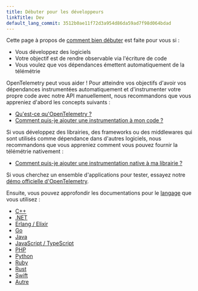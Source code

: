 ```yaml
---
title: Débuter pour les développeurs
linkTitle: Dev
default_lang_commit: 3512b0ae11f72d3a954d86da59ad7f98d064bdad
---
```


Cette page à propos de [comment bien débuter](..) est faite pour vous si :

- Vous développez des logiciels
- Votre objectif est de rendre observable via l'écriture de code
- Vous voulez que vos dépendances émettent automatiquement de la télémétrie

OpenTelemetry peut vous aider ! Pour atteindre vos objectifs d'avoir vos
dépendances instrumentées automatiquement et d'instrumenter votre propre code
avec notre API manuellement, nous recommandons que vous appreniez d'abord les
concepts suivants :

- [Qu'est-ce qu'OpenTelemetry ?](../../what-is-opentelemetry/)
- [Comment puis-je ajouter une instrumentation à mon code ?](../../concepts/instrumentation/code-based/)

Si vous développez des librairies, des frameworks ou des middlewares qui sont
utilisés comme dépendance dans d'autres logiciels, nous recommandons que vous
appreniez comment vous pouvez fournir la télémétrie nativement :

- [Comment puis-je ajouter une instrumentation native à ma librairie ?](../../concepts/instrumentation/libraries/)

Si vous cherchez un ensemble d'applications pour tester, essayez notre
[démo officielle d'OpenTelemetry](/ecosystem/demo/).

Ensuite, vous pouvez approfondir les documentations pour le
[langage](../../languages/) que vous utilisez :

- [C++](../../languages/cpp/)
- [.NET](../../languages/dotnet/)
- [Erlang / Elixir](../../languages/erlang/)
- [Go](../../languages/go/)
- [Java](../../languages/java/)
- [JavaScript / TypeScript](../../languages/js/)
- [PHP](../../languages/php/)
- [Python](../../languages/python/)
- [Ruby](../../languages/ruby/)
- [Rust](../../languages/rust/)
- [Swift](../../languages/swift/)
- [Autre](../../languages/other/)
